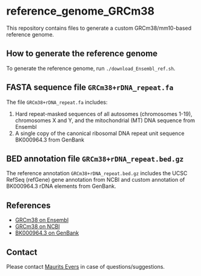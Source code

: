 # reference_genome_GRCm38

This repository contains files to generate a custom GRCm38/mm10-based reference genome.

## How to generate the reference genome

To generate the reference genome, run `./download_Ensembl_ref.sh`.

## FASTA sequence file `GRCm38+rDNA_repeat.fa`

The file `GRCm38+rDNA_repeat.fa` includes:
1. Hard repeat-masked sequences of all autosomes (chromosomes 1-19), chromosomes X and Y, and the mitochondrial (MT) DNA sequence from Ensembl
2. A single copy of the canonical ribosomal DNA repeat unit sequence BK000964.3 from GenBank

## BED annotation file `GRCm38+rDNA_repeat.bed.gz`

The reference annotation `GRCm38+rDNA_repeat.bed.gz` includes the UCSC RefSeq (refGene) gene annotation from NCBI and custom annotation of BK000964.3 rDNA elements from GenBank.

## References

- [GRCm38 on Ensembl](http://asia.ensembl.org/Mus_musculus/Info/Index)
- [GRCm38 on NCBI](https://www.ncbi.nlm.nih.gov/assembly/GCF_000001635.20/)
- [BK000964.3 on GenBank](https://www.ncbi.nlm.nih.gov/nuccore/BK000964)

## Contact

Please contact [Maurits Evers](mailto:maurits.evers@anu.edu.au) in case of questions/suggestions.
